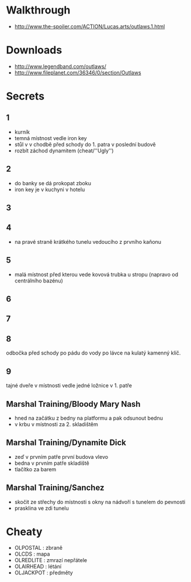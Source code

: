 # Walkthrough
* http://www.the-spoiler.com/ACTION/Lucas.arts/outlaws.1.html

# Downloads
* http://www.legendband.com/outlaws/
* http://www.fileplanet.com/36346/0/section/Outlaws

# Secrets
## 1
* kurník
* temná místnost vedle iron key
* stůl v v chodbě před schody do 1. patra v poslední budově
* rozbít záchod dynamitem (cheat/''Ugly'')

## 2
* do banky se dá prokopat zboku
* iron key je v kuchyni v hotelu

## 3

## 4
* na pravé straně krátkého tunelu vedoucího z prvního kaňonu

## 5
* malá místnost před kterou vede kovová trubka u stropu (napravo od centrálního bazénu)

## 6

## 7

## 8
odbočka před schody po pádu do vody po lávce na kulatý kamenný klíč.

## 9
tajné dveře v místnosti vedle jedné ložnice v 1. patře

## Marshal Training/Bloody Mary Nash
* hned na začátku z bedny na platformu a pak odsunout bednu
* v krbu v místnosti za 2. skladištěm

## Marshal Training/Dynamite Dick
* zeď v prvním patře první budova vlevo
* bedna v prvním patře skladiště
* tlačítko za barem

## Marshal Training/Sanchez
* skočit ze střechy do místnosti s okny na nádvoří s tunelem do pevnosti
* prasklina ve zdi tunelu


# Cheaty
* OLPOSTAL : zbraně
* OLCDS : mapa
* OLREDLITE : zmrazí nepřátele
* OLAIRHEAD : létání
* OLJACKPOT : předměty

